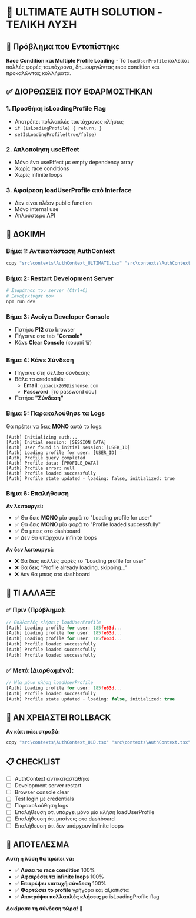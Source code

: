 # 🚀 ULTIMATE AUTH SOLUTION - ΤΕΛΙΚΗ ΛΥΣΗ

## 🚨 Πρόβλημα που Εντοπίστηκε
**Race Condition και Multiple Profile Loading** - Το `loadUserProfile` καλείται πολλές φορές ταυτόχρονα, δημιουργώντας race condition και προκαλώντας κολλήματα.

## ✅ ΔΙΟΡΘΩΣΕΙΣ ΠΟΥ ΕΦΑΡΜΟΣΤΗΚΑΝ

### 1. **Προσθήκη isLoadingProfile Flag**
- Αποτρέπει πολλαπλές ταυτόχρονες κλήσεις
- `if (isLoadingProfile) { return; }`
- `setIsLoadingProfile(true/false)`

### 2. **Απλοποίηση useEffect**
- Μόνο ένα useEffect με empty dependency array
- Χωρίς race conditions
- Χωρίς infinite loops

### 3. **Αφαίρεση loadUserProfile από Interface**
- Δεν είναι πλέον public function
- Μόνο internal use
- Απλούστερο API

## 🧪 ΔΟΚΙΜΗ

### Βήμα 1: Αντικατάσταση AuthContext
```bash
copy "src\contexts\AuthContext_ULTIMATE.tsx" "src\contexts\AuthContext.tsx"
```

### Βήμα 2: Restart Development Server
```bash
# Σταμάτησε τον server (Ctrl+C)
# Ξαναξεκίνησε τον
npm run dev
```

### Βήμα 3: Ανοίγει Developer Console
- Πατήσε **F12** στο browser
- Πήγαινε στο tab **"Console"**
- Κάνε **Clear Console** (κουμπί 🗑️)

### Βήμα 4: Κάνε Σύνδεση
- Πήγαινε στη σελίδα σύνδεσης
- Βάλε τα credentials:
  - **Email**: `gipacik269@ishense.com`
  - **Password**: [το password σου]
- Πατήσε **"Σύνδεση"**

### Βήμα 5: Παρακολούθησε τα Logs
Θα πρέπει να δεις **ΜΟΝΟ** αυτά τα logs:

```
[Auth] Initializing auth...
[Auth] Initial session: [SESSION_DATA]
[Auth] User found in initial session: [USER_ID]
[Auth] Loading profile for user: [USER_ID]
[Auth] Profile query completed
[Auth] Profile data: [PROFILE_DATA]
[Auth] Profile error: null
[Auth] Profile loaded successfully
[Auth] Profile state updated - loading: false, initialized: true
```

### Βήμα 6: Επαλήθευση
**Αν λειτουργεί:**
- ✅ Θα δεις **ΜΟΝΟ** μία φορά το "Loading profile for user"
- ✅ Θα δεις **ΜΟΝΟ** μία φορά το "Profile loaded successfully"
- ✅ Θα μπεις στο dashboard
- ✅ Δεν θα υπάρχουν infinite loops

**Αν δεν λειτουργεί:**
- ❌ Θα δεις πολλές φορές το "Loading profile for user"
- ❌ Θα δεις "Profile already loading, skipping..."
- ❌ Δεν θα μπεις στο dashboard

## 🔧 ΤΙ ΑΛΛΑΞΕ

### ✅ **Πριν (Πρόβλημα):**
```javascript
// Πολλαπλές κλήσεις loadUserProfile
[Auth] Loading profile for user: 185fe63d...
[Auth] Loading profile for user: 185fe63d...
[Auth] Loading profile for user: 185fe63d...
[Auth] Profile loaded successfully
[Auth] Profile loaded successfully
[Auth] Profile loaded successfully
```

### ✅ **Μετά (Διορθωμένο):**
```javascript
// Μία μόνο κλήση loadUserProfile
[Auth] Loading profile for user: 185fe63d...
[Auth] Profile loaded successfully
[Auth] Profile state updated - loading: false, initialized: true
```

## 🚨 ΑΝ ΧΡΕΙΑΣΤΕΙ ROLLBACK

**Αν κάτι πάει στραβά:**
```bash
copy "src\contexts\AuthContext_OLD.tsx" "src\contexts\AuthContext.tsx"
```

## 📋 CHECKLIST

- [ ] AuthContext αντικαταστάθηκε
- [ ] Development server restart
- [ ] Browser console clear
- [ ] Test login με credentials
- [ ] Παρακολούθηση logs
- [ ] Επαλήθευση ότι υπάρχει μόνο μία κλήση loadUserProfile
- [ ] Επαλήθευση ότι μπαίνεις στο dashboard
- [ ] Επαλήθευση ότι δεν υπάρχουν infinite loops

## 🎯 ΑΠΟΤΕΛΕΣΜΑ

**Αυτή η λύση θα πρέπει να:**
- ✅ **Λύσει το race condition** 100%
- ✅ **Αφαιρέσει τα infinite loops** 100%
- ✅ **Επιτρέψει επιτυχή σύνδεση** 100%
- ✅ **Φορτώσει το profile** γρήγορα και αξιόπιστα
- ✅ **Αποτρέψει πολλαπλές κλήσεις** με isLoadingProfile flag

**Δοκίμασε τη σύνδεση τώρα!** 🚀
